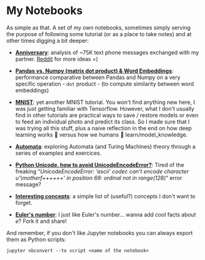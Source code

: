 # My Notebooks

As simple as that. A set of my own notebooks, sometimes simply serving the purpose of following some tutorial (or as a place to take notes) and at other times digging a bit deeper:

* [__Anniversary__](anniversary/anniversary.ipynb): analysis of ~75K text phone messages exchanged with my partner. [Reddit](https://www.reddit.com/r/datascience/comments/7v4r0l/i_analyzed_75k_text_phone_messages_exchanged_with/) for more ideas =)   

* [__Pandas vs. Numpy (matrix dot product) & Word Embeddings__](pandas_vs_numpy/pandas_vs_numpy.ipynb): performance comparative between Pandas and Numpy on a very specific operation - `dot` product - (to compute similarity between word embeddings)

* [__MNIST__](tensorflow_and_deeplearning/mnist.ipynb): yet another MNIST tutorial. You won't find anything new here, I was just getting familiar with Tensorflow. However, what I don't usually find in other tutorials are practical ways to save / restore models or even to feed an individual photo and predict its class. So I made sure that I was trying all this stuff, plus a naive reflection in the end on how deep learning works 🤖 versus how we humans 👴 learn/model_knowledge.

* [__Automata__](automata): exploring Automata (and Turing Machines) theory through a series of examples and exercices.

* [__Python Unicode, how to avoid UnicodeEncodeError?__](python_unicode.ipynb): Tired of the freaking “*UnicodeEncodeError: ‘ascii’ codec can’t encode character u’\motherf++++++’ in position 69: ordinal not in range(128)*“ error message?

* [__Interesting concepts__](concepts.ipynb): a simple list of (useful?) concepts I don't want to forget. 

* [__Euler's number__](eulers_number.ipynb): I just like Euler's number... wanna add cool facts about _e_? Fork it and share!

And remember, if you don't like Jupyter notebooks you can always export them as Python scripts:

```
jupyter nbconvert --to script <name of the notebook>
```
